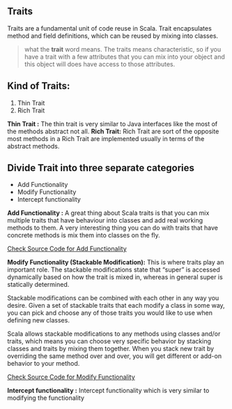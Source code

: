 ## Traits
Traits are a fundamental unit of code reuse in Scala. Trait encapsulates method and field definitions, which can be reused by mixing into classes.


> what the **trait** word means. The traits means characteristic, so if
> you have a trait with a few attributes that you can mix into your
> object and this object will does have access to those attributes.

## Kind of Traits:

 1. Thin Trait
 2. Rich Trait
 
 **Thin Trait :** The thin trait is very similar to Java interfaces like the most of the methods abstract not all.
 **Rich Trait:** Rich Trait are sort of the opposite most methods in a Rich Trait are implemented usually in terms of the abstract methods.

## Divide Trait into three separate categories

 - Add Functionality
 - Modify Functionality
 - Intercept functionality


**Add Functionality :**  A great thing about Scala traits is that you can mix multiple traits that have behaviour into classes and add real working methods to them. A very interesting thing you can do with traits that have concrete methods is mix them into classes on the fly.

[Check Source Code for Add Functionality ](https://github.com/gurditsingh/Scala-FP/blob/master/src/main/scala/scala/trait_lesson/AddFunctionality.scala)

**Modify Functionality (Stackable Modification﻿):** This is where traits play an important role. The stackable modifications state that “super” is accessed dynamically based on how the trait is mixed in, whereas in general super is statically determined.

Stackable modifications can be combined with each other in any way you desire. Given a set of stackable traits that each modify a class in some way, you can pick and choose any of those traits you would like to use when defining new classes.

Scala allows stackable modifications to any methods using classes and/or traits, which means you can choose very specific behavior by stacking classes and traits by mixing them together. When you stack new trait by overriding the same method over and over, you will get different or add-on behavior to your method.

[Check Source Code for Modify Functionality](https://github.com/gurditsingh/Scala-FP/blob/master/src/main/scala/scala/trait_lesson/ModifyFunctionality.scala)

**Intercept functionality :** Intercept functionality which is very similar to modifying the functionality
<!--stackedit_data:
eyJoaXN0b3J5IjpbLTU2NTExMzYzNywtMTU2OTkwNDE0MiwxOD
E0ODM0NDI3LDIwMjcwNTY2NzMsLTEyNTk4OTAwNjEsLTE0NTM2
ODA2OSwxMzQyMjcyNTgxLDE0NDY0MzI2NTUsMTI5NjUyMDA4Ni
wtMjA4ODc0NjYxMiwtMTg3NjA3NDY2MCwtMTU1OTU4NzYwNyw3
MzgwOTA2MzAsLTExNTA0MTIxMTYsOTA3MTI3NjczLC0yMDg4Nz
Q2NjEyLDIwMzk2MzU2MiwxMzY2NjE3MzIsNzE1NTg5OTE5LC0y
MDkzOTA0MzY0XX0=
-->